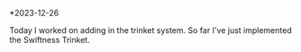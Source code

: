 *2023-12-26

Today I worked on adding in the trinket system. So far I've just implemented the Swiftness 
Trinket.